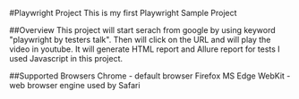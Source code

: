 #Playwright Project
This is my first Playwright Sample Project

##Overview
This project will start serach from google by using keyword "playwright by testers talk". Then will click on the URL and will play the video in youtube.
It will generate HTML report and Allure report for tests
I used Javascript in this project.

##Supported Browsers
Chrome - default browser
Firefox
MS Edge
WebKit - web browser engine used by Safari

